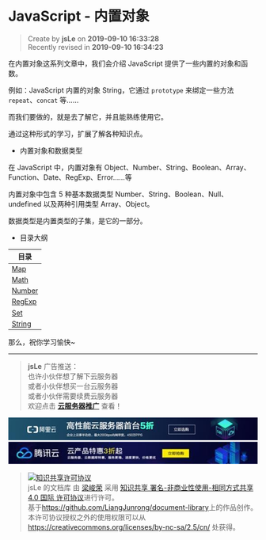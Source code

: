 JavaScript - 内置对象
===

> Create by **jsLe** on **2019-09-10 16:33:28**  
> Recently revised in **2019-09-10 16:34:23**

在内置对象这系列文章中，我们会介绍 JavaScript 提供了一些内置的对象和函数。

例如：JavaScript 内置的对象 String，它通过 `prototype` 来绑定一些方法 `repeat`、`concat` 等……

而我们要做的，就是去了解它，并且能熟练使用它。

通过这种形式的学习，扩展了解各种知识点。

* 内置对象和数据类型

在 JavaScript 中，内置对象有 Object、Number、String、Boolean、Array、Function、Date、RegExp、Error……等

内置对象中包含 5 种基本数据类型 Number、String、Boolean、Null、undefined 以及两种引用类型 Array、Object。

数据类型是内置类型的子集，是它的一部分。

* 目录大纲

| 目录 |
| --- |
| [Map](./Map/README.md) |
| [Math](./Math/README.md) |
| [Number](./Number/README.md) |
| [RegExp](./RegExp/README.md) |
| [Set](./Set/README.md) |
| [String](./String/README.md) |

那么，祝你学习愉快~

---

> **jsLe** 广告推送：  
> 也许小伙伴想了解下云服务器  
> 或者小伙伴想买一台云服务器  
> 或者小伙伴需要续费云服务器  
> 欢迎点击 **[云服务器推广](https://github.com/LiangJunrong/document-library/blob/master/other-library/Monologue/%E7%A8%B3%E9%A3%9F%E8%89%B0%E9%9A%BE.md)** 查看！

[![图](../../../public-repertory/img/z-small-seek-ali-3.jpg)](https://promotion.aliyun.com/ntms/act/qwbk.html?userCode=w7hismrh)
[![图](../../../public-repertory/img/z-small-seek-tencent-2.jpg)](https://cloud.tencent.com/redirect.php?redirect=1014&cps_key=49f647c99fce1a9f0b4e1eeb1be484c9&from=console)

> <a rel="license" href="http://creativecommons.org/licenses/by-nc-sa/4.0/"><img alt="知识共享许可协议" style="border-width:0" src="https://i.creativecommons.org/l/by-nc-sa/4.0/88x31.png" /></a><br /><span xmlns:dct="http://purl.org/dc/terms/" property="dct:title">jsLe 的文档库</span> 由 <a xmlns:cc="http://creativecommons.org/ns#" href="https://github.com/LiangJunrong/document-library" property="cc:attributionName" rel="cc:attributionURL">梁峻荣</a> 采用 <a rel="license" href="http://creativecommons.org/licenses/by-nc-sa/4.0/">知识共享 署名-非商业性使用-相同方式共享 4.0 国际 许可协议</a>进行许可。<br />基于<a xmlns:dct="http://purl.org/dc/terms/" href="https://github.com/LiangJunrong/document-library" rel="dct:source">https://github.com/LiangJunrong/document-library</a>上的作品创作。<br />本许可协议授权之外的使用权限可以从 <a xmlns:cc="http://creativecommons.org/ns#" href="https://creativecommons.org/licenses/by-nc-sa/2.5/cn/" rel="cc:morePermissions">https://creativecommons.org/licenses/by-nc-sa/2.5/cn/</a> 处获得。